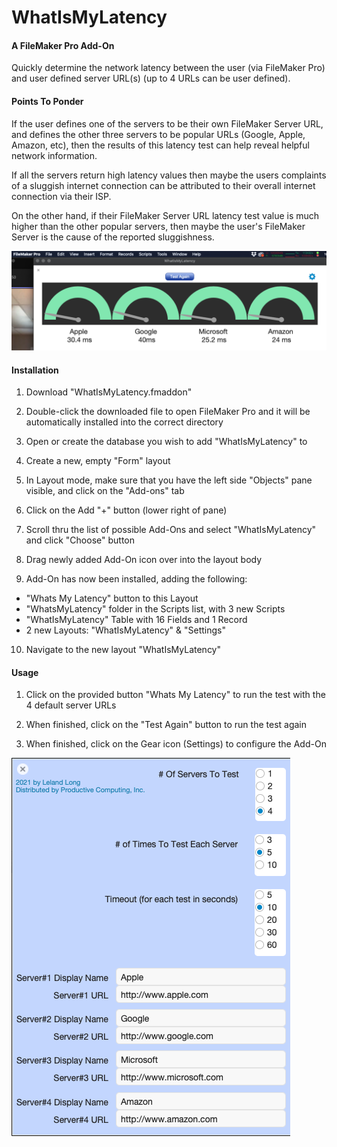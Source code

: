 # WhatIsMyLatency

#### A FileMaker Pro Add-On

Quickly determine the network latency between the user (via FileMaker Pro) and user defined server URL(s) (up to 4 URLs can be user defined).

#### Points To Ponder

If the user defines one of the servers to be their own FileMaker Server URL, and defines the other three servers to be popular URLs (Google, Apple, Amazon, etc), then the results of this latency test can help reveal helpful network information.

If all the servers return high latency values then maybe the users complaints of a sluggish internet connection can be attributed to their overall internet connection via their ISP.

On the other hand, if their FileMaker Server URL latency test value is much higher than the other popular servers, then maybe the user's FileMaker Server is the cause of the reported sluggishness.

![Overview image](images/Overview.png)

#### Installation

1. Download "WhatIsMyLatency.fmaddon"

2. Double-click the downloaded file to open FileMaker Pro and it will be automatically installed into the correct directory

3. Open or create the database you wish to add "WhatIsMyLatency" to

4. Create a new, empty "Form" layout

5. In Layout mode, make sure that you have the left side "Objects" pane visible, and click on the "Add-ons" tab

6. Click on the Add "+" button (lower right of pane)

7. Scroll thru the list of possible Add-Ons and select "WhatIsMyLatency" and click "Choose" button

8. Drag newly added Add-On icon over into the layout body

9. Add-On has now been installed, adding the following:
  * "Whats My Latency" button to this Layout
  * "WhatsMyLatency" folder in the Scripts list, with 3 new Scripts
  * "WhatIsMyLatency" Table with 16 Fields and 1 Record
  * 2 new Layouts: "WhatIsMyLatency" & "Settings"

10. Navigate to the new layout "WhatIsMyLatency"

#### Usage

1. Click on the provided button "Whats My Latency" to run the test with the 4 default server URLs

2. When finished, click on the "Test Again" button to run the test again

3. When finished, click on the Gear icon (Settings) to configure the Add-On

![Overview image](images/Settings.png)
